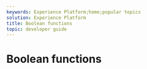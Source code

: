 ```yaml
---
keywords: Experience Platform;home;popular topics
solution: Experience Platform
title: Boolean functions
topic: developer guide
---
```


# Boolean functions